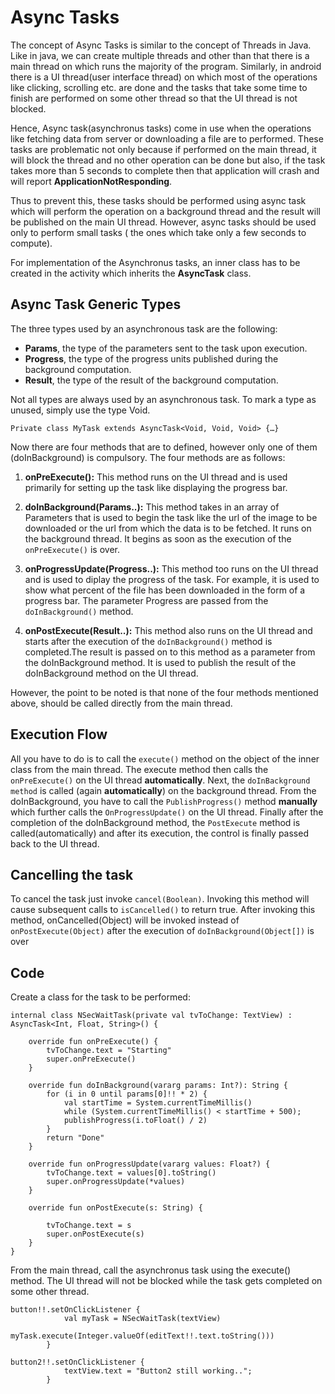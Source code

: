 # Async Tasks

The concept of Async Tasks is similar to the concept of Threads in Java. Like in java, we can create multiple threads and other than that there is a main thread on which runs the majority of the program. Similarly, in android there is a UI thread(user interface thread) on which most of the operations like clicking, scrolling etc. are done and the tasks that take some time to finish are performed on some other thread so that the UI thread is not blocked.

Hence, Async task(asynchronus tasks) come in use when the operations like fetching data from server or downloading a file are to performed. These tasks are problematic not only because if performed on the main thread, it will block the thread and no other operation can be done but also, if the task takes more than 5 seconds to complete then that application will crash and will report **ApplicationNotResponding**.

Thus to prevent this, these tasks should be performed using async task which will perform the operation on a background thread and the result will be published on the main UI thread. However, async tasks should be used only to perform small tasks ( the ones which take only a few seconds to compute).

For implementation of the Asynchronus tasks, an inner class has to be created in the activity which inherits the **AsyncTask** class.

## Async Task Generic Types
The three types used by an asynchronous task are the following:
- **Params**, the type of the parameters sent to the task upon execution.
-	**Progress**, the type of the progress units published during the background computation.
-	**Result**, the type of the result of the background computation.

Not all types are always used by an asynchronous task. To mark a type as unused, simply use the type Void.
```
Private class MyTask extends AsyncTask<Void, Void, Void> {…}
```

Now there are four methods that are to defined, however only one of them (doInBackground) is compulsory. The four methods are as follows:
1.	**onPreExecute():**
This method runs on the UI thread and is used primarily for setting up the task like displaying the progress bar.

2.	**doInBackground(Params..):**
This method takes in an array of Parameters that is used to begin the task like the url of the image to be downloaded or the url from which the data is to be fetched.
It runs on the background thread.
It begins as soon as the execution of the `onPreExecute()` is over.

3.	**onProgressUpdate(Progress..):**
This method too runs on the UI thread and is used to diplay the progress of the task. For example, it is used to show what percent of the file has been downloaded in the form of a progress bar.
The parameter Progress are passed from the `doInBackground()` method. 

4.	**onPostExecute(Result..):**
This method also runs on the UI thread and starts after the execution of the `doInBackground()` method is completed.The result is passed on to this method as a parameter from the doInBackground method.
It is used to publish the result of the doInBackground method on the UI thread.

However, the point to be noted is that none of the four methods mentioned above, should be called directly from the main thread.

## Execution Flow
All you have to do is to call the ```execute()``` method on the object of the inner class from the main thread.
The execute method then calls the ```onPreExecute()``` on the UI thread **automatically**.
Next, the ```doInBackground method``` is called (again **automatically**) on the background thread.
From the doInBackground, you have to call the ```PublishProgress()``` method **manually** which further calls the ```OnProgressUpdate()``` on the UI thread.
Finally after the completion of the doInBackground method, the ```PostExecute``` method is called(automatically) and after its execution, the control is finally passed back to the UI thread.

## Cancelling the task
To cancel the task just invoke ```cancel(Boolean)```. Invoking this method will cause subsequent calls to ```isCancelled()``` to return true. After invoking this method, onCancelled(Object) will be invoked instead of ```onPostExecute(Object)``` after the execution of ```doInBackground(Object[])``` is over

## Code

Create a class for the task to be performed: 

```
internal class NSecWaitTask(private val tvToChange: TextView) : AsyncTask<Int, Float, String>() {

    override fun onPreExecute() {
        tvToChange.text = "Starting"
        super.onPreExecute()
    }

    override fun doInBackground(vararg params: Int?): String {
        for (i in 0 until params[0]!! * 2) {
            val startTime = System.currentTimeMillis()
            while (System.currentTimeMillis() < startTime + 500);
            publishProgress(i.toFloat() / 2)
        }
        return "Done"
    }

    override fun onProgressUpdate(vararg values: Float?) {
        tvToChange.text = values[0].toString()
        super.onProgressUpdate(*values)
    }

    override fun onPostExecute(s: String) {

        tvToChange.text = s
        super.onPostExecute(s)
    }
}
```

From the main thread, call the asynchronus task using the execute() method. The UI thread will not be blocked while the task gets completed on some other thread.
```
button!!.setOnClickListener {
            val myTask = NSecWaitTask(textView)
            myTask.execute(Integer.valueOf(editText!!.text.toString()))
        }

button2!!.setOnClickListener {
            textView.text = "Button2 still working..";
        }
```

   
